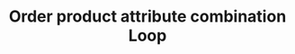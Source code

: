 ---
layout: loop
title: Order product attribute combination Loop
description: Order product attribute combination loop lists order product attribute combinations.
sidebar: loop
lang: en
subnav: loop_order_product_attribute_combination
uses_global_argument: true
returns_global_outputs: { countable : true, timestampable : true, versionable : false }
type: order_product_attribute_combination
arguments :
    - {name: "order_product", description: "A single order product id.", example: "order_product=\"2\"", mandatory: "true"}
    - {
        name: "order", description: "A list of values", example: "order=\"alpha_reverse\"", default: "alpha",
        expected_values: [
            {name: "alpha",             description: "alphabetical order on order product attribute title"},
            {name: "alpha_reverse",     description: "reverse alphabetical order on order product attribute title"}
        ]
      }

outputs :
    - {name: "$ATTRIBUTE_TITLE", description: "the order product attribute title"}
    - {name: "$ATTRIBUTE_CHAPO", description: "the order product attribute chapo"}
    - {name: "$ATTRIBUTE_DESCRIPTION", description: "the order product attribute description"}
    - {name: "$ATTRIBUTE_POSTSCRIPTUM", description: "the order product attribute postscriptum"}
    - {name: "$ATTRIBUTE_AVAILABILITY_TITLE", description: "the order product attribute availability title"}
    - {name: "$ATTRIBUTE_AVAILABILITY_CHAPO", description: "the order product attribute availability chapo"}
    - {name: "$ATTRIBUTE_AVAILABILITY_DESCRIPTION", description: "the order product attribute availability description"}
    - {name: "$ATTRIBUTE_AVAILABILITY_POSTSCRIPTUM", description: "the order product attribute availability postscriptum"}
---